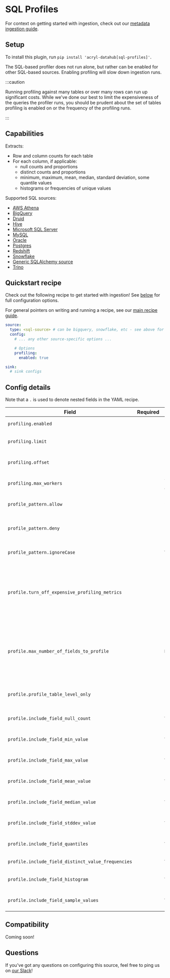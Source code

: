 # SQL Profiles

For context on getting started with ingestion, check out our [metadata ingestion guide](../README.md).

## Setup

To install this plugin, run `pip install 'acryl-datahub[sql-profiles]'`.

The SQL-based profiler does not run alone, but rather can be enabled for other SQL-based sources.
Enabling profiling will slow down ingestion runs.

:::caution

Running profiling against many tables or over many rows can run up significant costs.
While we've done our best to limit the expensiveness of the queries the profiler runs, you
should be prudent about the set of tables profiling is enabled on or the frequency
of the profiling runs.

:::

## Capabilities

Extracts:

- Row and column counts for each table
- For each column, if applicable:
  - null counts and proportions
  - distinct counts and proportions
  - minimum, maximum, mean, median, standard deviation, some quantile values
  - histograms or frequencies of unique values

Supported SQL sources:

- [AWS Athena](./athena.md)
- [BigQuery](./bigquery.md)
- [Druid](./druid.md)
- [Hive](./hive.md)
- [Microsoft SQL Server](./mssql.md)
- [MySQL](./mysql.md)
- [Oracle](./oracle.md)
- [Postgres](./postgres.md)
- [Redshift](./redshift.md)
- [Snowflake](./snowflake.md)
- [Generic SQLAlchemy source](./sqlalchemy.md)
- [Trino](./trino.md)

## Quickstart recipe

Check out the following recipe to get started with ingestion! See [below](#config-details) for full configuration options.

For general pointers on writing and running a recipe, see our [main recipe guide](../README.md#recipes).

```yml
source:
  type: <sql-source> # can be bigquery, snowflake, etc - see above for the list
  config:
    # ... any other source-specific options ...

    # Options
    profiling:
      enabled: true

sink:
  # sink configs
```

## Config details

Note that a `.` is used to denote nested fields in the YAML recipe.

| Field                                               | Required | Default                     | Description                                                                          |
| --------------------------------------------------- | -------- | --------------------------- | ------------------------------------------------------------------------------------ |
| `profiling.enabled`                                 |          | `False`                     | Whether profiling should be done.                                                    |
| `profiling.limit`                                   |          |                             | Max number of documents to profile. By default, profiles all documents.              |
| `profiling.offset`                                  |          |                             | Offset in documents to profile. By default, uses no offset.                          |
| `profiling.max_workers`                             |          | `5 * (os.cpu_count() or 4)` | Number of worker threads to use for profiling. Set to 1 to disable.                  |
| `profile_pattern.allow`                             |          | `*`                         | List of regex patterns for tables or table columns to profile. Defaults to all.      |
| `profile_pattern.deny`                              |          |                             | List of regex patterns for tables or table columns to not profile. Defaults to none. |
| `profile_pattern.ignoreCase`                        |          | `True`                      | Whether to ignore case sensitivity during pattern matching.                          |
| `profile.turn_off_expensive_profiling_metrics`      |          | False                       | Whether to turn off expensive profiling or not. This turns off profiling for quantiles, distinct_value_frequencies, histogram & sample_values. This also limits maximum number of fields being profiled to 10.|
| `profile.max_number_of_fields_to_profile`           |          | `None`                      | A positive integer that specifies the maximum number of columns to profile for any table. `None` implies all columns. The cost of profiling goes up significantly as the number of columns to profile goes up.|
| `profile.profile_table_level_only`                  |          | False                       | Whether to perform profiling at table-level only, or include column-level profiling as well.|
| `profile.include_field_null_count`                  |          | `True`                      | Whether to profile for the number of nulls for each column.                          |
| `profile.include_field_min_value`                   |          | `True`                      | Whether to profile for the min value of numeric columns.                             |
| `profile.include_field_max_value`                   |          | `True`                      | Whether to profile for the max value of numeric columns.                             |
| `profile.include_field_mean_value`                  |          | `True`                      | Whether to profile for the mean value of numeric columns.                            |
| `profile.include_field_median_value`                |          | `True`                      | Whether to profile for the median value of numeric columns.                          |
| `profile.include_field_stddev_value`                |          | `True`                      | Whether to profile for the standard deviation of numeric columns.                    |
| `profile.include_field_quantiles`                   |          | `True`                      | Whether to profile for the quantiles of numeric columns.                             |
| `profile.include_field_distinct_value_frequencies`  |          | `True`                      | Whether to profile for distinct value frequencies.                                   |
| `profile.include_field_histogram`                   |          | `True`                      | Whether to profile for the histogram for numeric fields.                             |
| `profile.include_field_sample_values`               |          | `True`                      | Whether to profile for the sample values for all columns.                            |

## Compatibility

Coming soon!

## Questions

If you've got any questions on configuring this source, feel free to ping us on [our Slack](https://slack.datahubproject.io/)!
